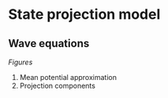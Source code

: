 # State projection model
## Wave equations


*Figures*
1) Mean potential approximation
2) Projection components

## 